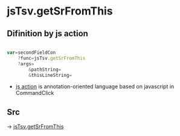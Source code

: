 # jsTsv.getSrFromThis

## Difinition by js action

```js.js

var=secondFieldCon
	?func=jsTsv.getSrFromThis
	?args=
		&pathString=
		&thisLineString=
```

- [js action]() is annotation-oriented language based on javascript in CommandClick

## Src

-> [jsTsv.getSrFromThis](https://github.com/puutaro/CommandClick/blob/master/app/src/main/java/com/puutaro/commandclick/fragment_lib/terminal_fragment/js_interface/tsv/JsTsv.kt#L56)


